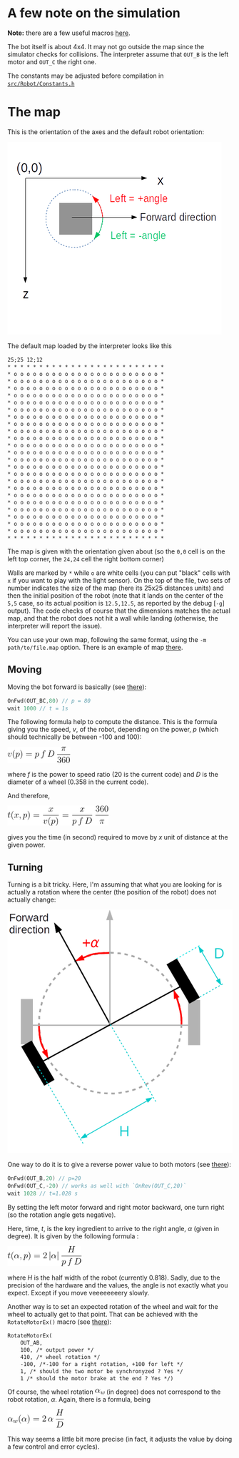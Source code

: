 # A few note on the simulation

**Note:** there are a few useful macros [here](../tests/commons.inc).

The bot itself is about 4x4. It may not go outside the map since the simulator checks for collisions.
The interpreter assume that `OUT_B` is the left motor and `OUT_C` the right one.

The constants may be adjusted before compilation in [`src/Robot/Constants.h`](../src/Robot/Constants.h)

# The map

This is the orientation of the axes and the default robot orientation:

![](im/axes.png)

The default map loaded by the interpreter looks like this

```
25;25 12;12
* * * * * * * * * * * * * * * * * * * * * * * * *
* o o o o o o o o o o o o o o o o o o o o o o o *
* o o o o o o o o o o o o o o o o o o o o o o o *
* o o o o o o o o o o o o o o o o o o o o o o o *
* o o o o o o o o o o o o o o o o o o o o o o o *
* o o o o o o o o o o o o o o o o o o o o o o o *
* o o o o o o o o o o o o o o o o o o o o o o o *
* o o o o o o o o o o o o o o o o o o o o o o o *
* o o o o o o o o o o o o o o o o o o o o o o o *
* o o o o o o o o o o o o o o o o o o o o o o o *
* o o o o o o o o o o o o o o o o o o o o o o o *
* o o o o o o o o o o o o o o o o o o o o o o o *
* o o o o o o o o o o o o o o o o o o o o o o o *
* o o o o o o o o o o o o o o o o o o o o o o o *
* o o o o o o o o o o o o o o o o o o o o o o o *
* o o o o o o o o o o o o o o o o o o o o o o o *
* o o o o o o o o o o o o o o o o o o o o o o o *
* o o o o o o o o o o o o o o o o o o o o o o o *
* o o o o o o o o o o o o o o o o o o o o o o o *
* o o o o o o o o o o o o o o o o o o o o o o o *
* o o o o o o o o o o o o o o o o o o o o o o o *
* o o o o o o o o o o o o o o o o o o o o o o o *
* o o o o o o o o o o o o o o o o o o o o o o o *
* o o o o o o o o o o o o o o o o o o o o o o o *
* * * * * * * * * * * * * * * * * * * * * * * * *
```

The map is given with the orientation given about (so the `0,0` cell is on the left top corner, the `24,24` cell the right bottom corner)

Walls are marked by `*` while `o` are white cells (you can put "black" cells with `x` if you want to play with the light sensor).
On the top of the file, two sets of number indicates the size of the map (here its 25x25 distances units) and then the initial position of the robot (note that it lands on the center of the `5,5` case, so its actual position is `12.5,12.5`, as reported by the debug [`-g`] output).
The code checks of course that the dimensions matches the actual map, and that the robot does not hit a wall while landing (otherwise, the interpreter will report the issue).

You can use your own map, following the same format, using the `-m path/to/file.map` option. There is an example of map [there](../tests/testmap.map).

## Moving

Moving the bot forward is basically (see [there](../tests/simple.nbc)):

```c
OnFwd(OUT_BC,80) // p = 80
wait 1000 // t = 1s
```

The following formula help to compute the distance. This is the formula giving you the speed, *v*, of the robot, depending on the power, *p* (which should technically be between -100 and 100):

![](im/vp.png)

where *f* is the power to speed ratio (20 is the current code) and *D* is the diameter of a wheel (0.358 in the current code).

And therefore,

![](im/txp.png)

gives you the time (in second) required to move by *x* unit of distance at the given power.


## Turning

Turning is a bit tricky. Here, I'm assuming that what you are looking for is actually a rotation where the center (the position of the robot) does not actually change:

![](im/rot.png)
 
One way to do it is to give a reverse power value to both motors (see [there](../tests/simpleturn.nbc)):

```c
OnFwd(OUT_B,20) // p=20
OnFwd(OUT_C,-20) // works as well with `OnRev(OUT_C,20)`
wait 1028 // t=1.028 s
```

By setting the left motor forward and right motor backward, one turn right (so the rotation angle gets negative).

Here, time, *t*, is the key ingredient to arrive to the right angle, *α* (given in degree). It is given by the following formula : 

![](im/talphap.png)

where *H* is the half width of the robot (currently 0.818).
Sadly, due to the precision of the hardware and the values, the angle is not exactly what you expect. Except if you move veeeeeeeery slowly.

Another way is to set an expected rotation of the wheel and wait for the wheel to actually get to that point.
That can be achieved with the `RotateMotorEx()` macro (see [there](../tests/simpleturn2.nbc)):

```
RotateMotorEx(
    OUT_AB, 
    100, /* output power */
    410, /* wheel rotation */ 
    -100, /*-100 for a right rotation, +100 for left */ 
    1, /* should the two motor be synchronyzed ? Yes */ 
    1 /* should the motor brake at the end ? Yes */)
```

Of course, the wheel rotation ![](im/alpha_w.png) (in degree) does not correspond to the robot rotation, *α*. Again, there is a formula, being 

![equation](im/alpha_weq.png)
 
This way seems a little bit more precise (in fact, it adjusts the value by doing a few control and error cycles).
